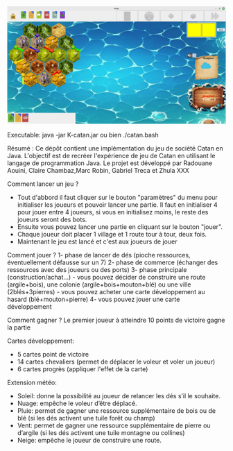 <p align="center">
  <img src="banniere.png" alt="img"/>
</p>

Executable:
java -jar K-catan.jar
ou bien 
./catan.bash

Résumé : 
Ce dépôt contient une implémentation du jeu de société Catan en Java. L'objectif est de recréer l'expérience de jeu de Catan en utilisant le langage de programmation Java. Le projet est développé par Radouane Aouini, Claire Chambaz,Marc Robin, Gabriel Treca et Zhula XXX

Comment lancer un jeu ?
- Tout d'abbord il faut cliquer sur le bouton "paramètres" du menu pour initialiser les joueurs et pouvoir lancer une partie. Il faut en initialiser 4 pour jouer entre 4 joueurs, si vous en initialisez moins, le reste des joueurs seront des bots. 
- Ensuite vous pouvez lancer une partie en cliquant sur le bouton "jouer". 
- Chaque joueur doit placer 1 village et 1 route tour à tour, deux fois. 
- Maintenant le jeu est lancé et c'est aux joueurs de jouer

Comment jouer ?
1- phase de lancer de dés (pioche ressources, éventuellement défausse sur un 7)
2- phase de commerce (échanger des ressources avec des joueurs ou des ports)
3- phase principale (construction/achat…)
    - vous pouvez décider de construire une route (argile+bois), une colonie (argile+bois+mouton+blé) 
      ou une ville (2blés+3pierres)
    - vous pouvez acheter une carte développement au hasard (blé+mouton+pierre)
4- vous pouvez jouer une carte développement

Comment gagner ?
Le premier joueur à atteindre 10 points de victoire gagne la partie

Cartes développement:
- 5 cartes point de victoire
- 14 cartes chevaliers (permet de déplacer le voleur et voler un joueur)
- 6 cartes progrès (appliquer l'effet de la carte)

Extension météo:
- Soleil: donne la possibilité au joueur de relancer les dés s’il le souhaite.
- Nuage: empêche le voleur d’être déplacé. 
- Pluie: permet de gagner une ressource supplémentaire de bois ou de blé (si les dés activent une tuile forêt ou champ)
- Vent: permet de gagner une ressource supplémentaire de pierre ou d’argile (si les dés activent une tuile montagne ou collines)
- Neige: empêche le joueur de construire une route.

